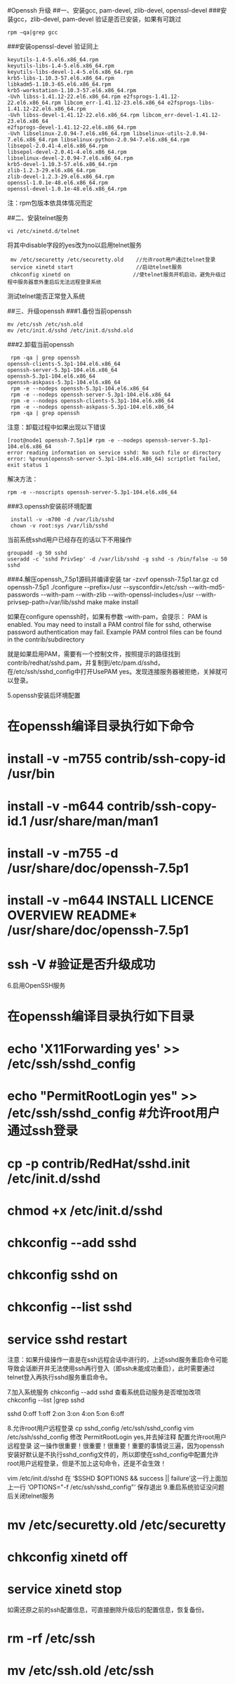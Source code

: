 #Openssh 升级
##一、安装gcc, pam-devel, zlib-devel, openssl-devel
###安装gcc，zlib-devel, pam-devel
验证是否已安装，如果有可跳过
```
rpm –qa|grep gcc
```
###安装openssl-devel
验证同上
```
keyutils-1.4-5.el6.x86_64.rpm
keyutils-libs-1.4-5.el6.x86_64.rpm
keyutils-libs-devel-1.4-5.el6.x86_64.rpm
krb5-libs-1.10.3-57.el6.x86_64.rpm
libkadm5-1.10.3-65.el6.x86_64.rpm
krb5-workstation-1.10.3-57.el6.x86_64.rpm
-Uvh libss-1.41.12-22.el6.x86_64.rpm e2fsprogs-1.41.12-22.el6.x86_64.rpm libcom_err-1.41.12-23.el6.x86_64 e2fsprogs-libs-1.41.12-22.el6.x86_64.rpm
-Uvh libss-devel-1.41.12-22.el6.x86_64.rpm libcom_err-devel-1.41.12-23.el6.x86_64
e2fsprogs-devel-1.41.12-22.el6.x86_64.rpm
-Uvh libselinux-2.0.94-7.el6.x86_64.rpm libselinux-utils-2.0.94-7.el6.x86_64.rpm libselinux-python-2.0.94-7.el6.x86_64.rpm
libsepol-2.0.41-4.el6.x86_64.rpm
libsepol-devel-2.0.41-4.el6.x86_64.rpm
libselinux-devel-2.0.94-7.el6.x86_64.rpm
krb5-devel-1.10.3-57.el6.x86_64.rpm
zlib-1.2.3-29.el6.x86_64.rpm
zlib-devel-1.2.3-29.el6.x86_64.rpm
openssl-1.0.1e-48.el6.x86_64.rpm
openssl-devel-1.0.1e-48.el6.x86_64.rpm
```
注：rpm包版本依具体情况而定

##二、安装telnet服务
```
vi /etc/xinetd.d/telnet
```
将其中disable字段的yes改为no以启用telnet服务 
```
 mv /etc/securetty /etc/securetty.old    //允许root用户通过telnet登录 
 service xinetd start                    //启动telnet服务 
 chkconfig xinetd on                    //使telnet服务开机启动，避免升级过程中服务器意外重启后无法远程登录系统
```
测试telnet能否正常登入系统

##三、升级openssh
###1.备份当前openssh
```
mv /etc/ssh /etc/ssh.old 
mv /etc/init.d/sshd /etc/init.d/sshd.old
```
###2.卸载当前openssh
```
 rpm -qa | grep openssh 
openssh-clients-5.3p1-104.el6.x86_64 
openssh-server-5.3p1-104.el6.x86_64 
openssh-5.3p1-104.el6.x86_64 
openssh-askpass-5.3p1-104.el6.x86_64 
 rpm -e --nodeps openssh-5.3p1-104.el6.x86_64 
 rpm -e --nodeps openssh-server-5.3p1-104.el6.x86_64 
 rpm -e --nodeps openssh-clients-5.3p1-104.el6.x86_64 
 rpm -e --nodeps openssh-askpass-5.3p1-104.el6.x86_64 
 rpm -qa | grep openssh
 ```
注意：卸载过程中如果出现以下错误
```
[root@node1 openssh-7.5p1]# rpm -e --nodeps openssh-server-5.3p1-104.el6.x86_64  
error reading information on service sshd: No such file or directory 
error: %preun(openssh-server-5.3p1-104.el6.x86_64) scriptlet failed, exit status 1 
```
解决方法： 
```
rpm -e --noscripts openssh-server-5.3p1-104.el6.x86_64
```
###3.openssh安装前环境配置
```
 install -v -m700 -d /var/lib/sshd 
 chown -v root:sys /var/lib/sshd
 ```
当前系统sshd用户已经存在的话以下不用操作 
 ```
 groupadd -g 50 sshd 
 useradd -c 'sshd PrivSep' -d /var/lib/sshd -g sshd -s /bin/false -u 50 sshd
```
###4.解压openssh_7.5p1源码并编译安装
tar -zxvf openssh-7.5p1.tar.gz 
 cd openssh-7.5p1 
 ./configure --prefix=/usr --sysconfdir=/etc/ssh --with-md5-passwords --with-pam --with-zlib --with-openssl-includes=/usr --with-privsep-path=/var/lib/sshd 
 make 
 make install

如果在configure openssh时，如果有参数 –with-pam，会提示：
PAM is enabled. You may need to install a PAM control file for sshd, otherwise password authentication may fail. Example PAM control files can be found in the contrib/subdirectory

就是如果启用PAM，需要有一个控制文件，按照提示的路径找到contrib/redhat/sshd.pam，并复制到/etc/pam.d/sshd，在/etc/ssh/sshd_config中打开UsePAM yes。发现连接服务器被拒绝，关掉就可以登录。

5.openssh安装后环境配置
# 在openssh编译目录执行如下命令 
# install -v -m755    contrib/ssh-copy-id /usr/bin 
# install -v -m644    contrib/ssh-copy-id.1 /usr/share/man/man1 
# install -v -m755 -d /usr/share/doc/openssh-7.5p1 
# install -v -m644    INSTALL LICENCE OVERVIEW README* /usr/share/doc/openssh-7.5p1 
# ssh -V              #验证是否升级成功

6.启用OpenSSH服务
# 在openssh编译目录执行如下目录 
# echo 'X11Forwarding yes' >> /etc/ssh/sshd_config 
# echo "PermitRootLogin yes" >> /etc/ssh/sshd_config  #允许root用户通过ssh登录 
# cp -p contrib/RedHat/sshd.init /etc/init.d/sshd 
# chmod +x /etc/init.d/sshd 
# chkconfig  --add  sshd 
# chkconfig  sshd  on 
# chkconfig  --list  sshd 
# service sshd restart

注意：如果升级操作一直是在ssh远程会话中进行的，上述sshd服务重启命令可能导致会话断开并无法使用ssh再行登入（即ssh未能成功重启），此时需要通过telnet登入再执行sshd服务重启命令。

7.加入系统服务
chkconfig --add sshd
查看系统启动服务是否增加改项
chkconfig --list |grep sshd

sshd               0:off    1:off    2:on    3:on    4:on    5:on    6:off 

8.允许root用户远程登录
cp sshd_config /etc/ssh/sshd_config
vim /etc/ssh/sshd_config 修改 PermitRootLogin yes,并去掉注释
配置允许root用户远程登录
这一操作很重要！很重要！很重要！重要的事情说三遍，因为openssh安装好默认是不执行sshd_config文件的，所以即使在sshd_config中配置允许root用户远程登录，但是不加上这句命令，还是不会生效！

vim /etc/init.d/sshd
在 ‘$SSHD $OPTIONS && success || failure’这一行上面加上一行 ‘OPTIONS="-f /etc/ssh/sshd_config"’
保存退出
9.重启系统验证没问题后关闭telnet服务
# mv /etc/securetty.old /etc/securetty 
# chkconfig  xinetd off 
# service xinetd stop 
如需还原之前的ssh配置信息，可直接删除升级后的配置信息，恢复备份。 
# rm -rf /etc/ssh 
# mv /etc/ssh.old /etc/ssh
